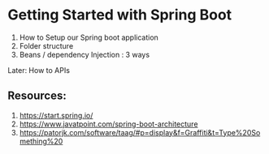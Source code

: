 # Getting Started with Spring Boot

1. How to Setup our Spring boot application
2. Folder structure
3. Beans / dependency Injection : 3 ways 



Later: How to APIs

## Resources: 
1. https://start.spring.io/
2. https://www.javatpoint.com/spring-boot-architecture
3. https://patorjk.com/software/taag/#p=display&f=Graffiti&t=Type%20Something%20

